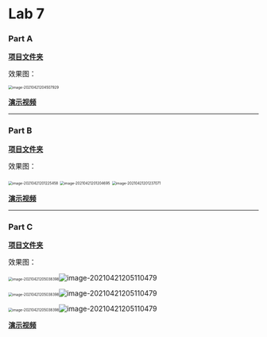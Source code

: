 # Lab 7

### Part A

[**项目文件夹**](DroidCafe)

效果图：

<img src="img/image-20210421204507929.png" alt="image-20210421204507929" style="zoom:50%;" />



[**演示视频**](partA.mp4)

-----

### Part B

[**项目文件夹**](TabExperiment)

效果图：

<img src="img/image-20210421201225458.png" alt="image-20210421201225458" style="zoom:50%;" />

<img src="img/image-20210421201204695.png" alt="image-20210421201204695" style="zoom:50%;" />

<img src="img/image-20210421201237071.png" alt="image-20210421201237071" style="zoom:50%;" />



[**演示视频**](partB.mp4)

-----

### Part C

[**项目文件夹**](DroidCafe)

效果图：

<img src="img/image-20210421205038398.png" alt="image-20210421205038398" style="zoom:50%;" />![image-20210421205110479](img/image-20210421205110479.png)

<img src="img/image-20210421205038398.png" alt="image-20210421205038398" style="zoom:50%;" />![image-20210421205110479](img/image-20210421205110479.png)

<img src="img/image-20210421205038398.png" alt="image-20210421205038398" style="zoom:50%;" />![image-20210421205110479](img/image-20210421205110479.png)

[**演示视频**]([partC.mp4)